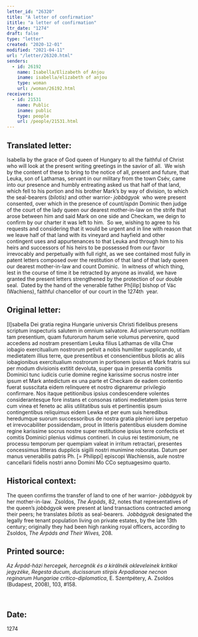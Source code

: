 ```yaml
---
letter_id: "26320"
title: "A letter of confirmation"
ititle: "a letter of confirmation"
ltr_date: "1274"
draft: false
type: "letter"
created: "2020-12-01"
modified: "2021-04-11"
url: "/letter/26320.html"
senders:
  - id: 26192
    name: Isabella/Elizabeth of Anjou
    iname: isabella/elizabeth of anjou
    type: woman
    url: /woman/26192.html
receivers:
  - id: 21531
    name: Public
    iname: public
    type: people
    url: /people/21531.html
---
```

<h2> Translated letter:</h2><p>Isabella by the grace of God queen of Hungary to all the faithful of Christ who will look at the present writing greetings in the savior of all.&nbsp; We wish by the content of these to bring to the notice of all, present and future, that Leuka, son of Lathamas, servant in our military from the town Csév, came into our presence and humbly entreating asked us that half of that land, which fell to his portion and his brother Mark’s by way of division, to which the seal-bearers (<i>bilotis)</i> and other warrior-<i> jobbágyok</i>&nbsp; who were present consented, over which in the presence of count/<i>ispán</i> Dominic then judge of the court of the lady queen our dearest mother-in-law on the strife that arose between him and said Mark on one side and Checkam, we deign to confirm by our charter it was left to him.&nbsp; So we, wishing to agree to his requests and considering that it would be urgent and in line with reason that we leave half of that land with its vineyard and hayfield and other contingent uses and appurtenances to that Leuka and through him to his heirs and successors of his heirs to be possessed from our favor irrevocably and perpetually with full right, as we see contained most fully in patent letters composed over the restitution of that land of that lady queen our dearest mother-in-law and count Dominic.&nbsp; In witness of which thing, lest in the course of time it be retracted by anyone as invalid, we have granted the present letters strengthened by the protection of our double seal.&nbsp; Dated by the hand of the venerable father Ph[ilip] bishop of Vác (Wachiens), faithful chancellor of our court in the 1274th&nbsp; year.&nbsp;&nbsp;</p><h2 class="mt-4"> Original letter:</h2><p><span>[I]sabella Dei gratia regina Hungarie universis Christi fidelibus presens scriptum inspecturis salutem in omnium salvatore. Ad universorum notitiam tam presentium, quam futurorum harum serie volumus pervenire, quod accedens ad nostram presentiam Leuka filius Lathamas de villa Chw iobagio exercitualium nostrorum petivit a nobis humiliter supplicando, ut medietatem illius terre, que presentibus et consencientibus bilotis ac aliis iobagionibus exercitualium nostrorum in portionem ipsius et Mark fratris sui per modum divisionis extitit devoluta, super qua in presentia comitis Dominici tunc iudicis curie domine regine karissime socrus nostre inter ipsum et Mark antedictum ex una parte et Checkam de eadem contentio fuerat susscitata eidem relinquere et nostro dignaremur privilegio confirmare. Nos itaque petitionibus ipsius condescendere volentes considerantesque fore instans et consonas rationi medietatem ipsius terre cum vinea et feneto ac aliis utilitatibus suis et pertinentiis ipsum contingentibus reliquimus eidem Lewka et per eum suis heredibus heredumque suorum successoribus de nostra gratia pleniori iure perpetuo et irrevocabiliter possidendam, prout in litteris patentibus eiusdem domine regine karissime socrus nostre super restitutione ipsius terre confectis et comitis Dominici plenius vidimus contineri. In cuius rei testimonium, ne processu temporum per quempiam valeat in irritum retractari, presentes concessimus litteras dupplicis sigilli nostri munimine roboratas. Datum per manus venerabilis patris Ph. [= Philippi] episcopi Wachiensis, aule nostre cancellarii fidelis nostri anno Domini Mo CCo septuagesimo quarto.</span></p><p></p><h2 class="mt-4"> Historical context:</h2><p><span>The queen confirms the transfer of land to one of her warrior-<i> jobbágyok </i>by her mother-in-law.&nbsp; Zsoldos, <i>The Árpáds</i>, 82, notes that representatives of the queen’s <i>jobbágyok</i> were present at land transactions contracted among their peers; he translates <i>bilotis</i> as seal-bearers.&nbsp; J<i>obbágyok</i><span>&nbsp;designated the legally free tenant population living on private estates, by the late 13th century; originally they had been high ranking royal officers, according to Zsoldos,&nbsp;</span><i>The Árpáds and Their Wives, </i><span>208.</span></span></p><h2 class="mt-4"> Printed source:</h2><p><i>Az Árpád-házi hercegek, hercegnök és a királnék okleveleinek kritikai jegyzéke, Regesta ducum, ducissarum stirpis Arpadianae necnon reginarum Hungariae critico-diplomatica</i>, E. Szentpétery, A. Zsoldos (Budapest, 2008), 103, #158.</p><p>&nbsp;</p><h2 class="mt-4"> Date:</h2>1274